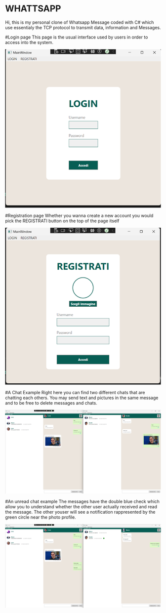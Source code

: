 # WHATTSAPP
Hi, this is my personal clone of Whatsapp Message coded with C# which use essentialy the TCP protocol to transmit data, information and Messages.


#Login page
This page is the usual interface used by users in order to access into the system.

![Login](https://github.com/FullMonkeyy/WHATTSAPP/blob/master/Screenshots/login.png)

#Registration page
Whether you wanna create a new account you would pick the REGISTRATI button on the top of the page itself

![Registrazione](https://github.com/FullMonkeyy/WHATTSAPP/blob/master/Screenshots/registrazione.png)

#A Chat Example
Right here you can find two different chats that are chatting each others. You may send text and pictures in the same message and to be free to delete messages and chats. 

![Chat](https://github.com/FullMonkeyy/WHATTSAPP/blob/master/Screenshots/Chat.png)

#An unread chat example
The messages have the double blue check which allow you to understand whether the other user actually received and read the message.
The other youser will see a notification rappresented by the green circle near the photo profile.

![Unread chat](https://github.com/FullMonkeyy/WHATTSAPP/blob/master/Screenshots/Unread%20chat.png)
